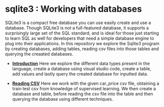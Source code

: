 # sqlite3 : Working with databases
SQLite3 is a compact free database you can use easily create and use a database. Though SQLite3 is not a full-featured database, it supports a surprisingly large set of the SQL standard, and is ideal for those just starting to learn SQL as well for developers that need a simple database engine to plug into their applications.
In this repository we explore the Sqlite3 program by creating databases, adding tables, reading csv files into those tables and querying the creaated databases.

* [**Introduction**](https://github.com/Alexelofu/sqlite/tree/main/SQLITE1) 
Here we explore the different data types present in the language, create a database using visual studio code, create a table, add values and lastly query the created database for inputted data.

* [**Reading CSV**](https://github.com/Alexelofu/sqlite/tree/main/SqliteTest)
Here we work with the given car_price csv file, obtaining a train test csv from knowledge of supervised learning. We then create a database and table, before reading the csv file into the table and then querying the database using different techniques.

